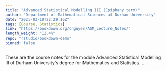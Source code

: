 ```yaml
---
title: "Advanced Statistical Modelling III (Epiphany term)"
author: "Department of Mathematical Sciences at Durham University"
date: "2025-03-10T22:29:16Z"
tags: [Course, Statistics]
link: "https://bookdown.org/cnguyen/ASM_Lecture_Notes/"
length_weight: "12.4%"
repo: "rstudio/bookdown-demo"
pinned: false
---
```


These are the course notes for the module Advanced Statistical Modelling III of Durham University’s degree for Mathematics and Statistics. ...
